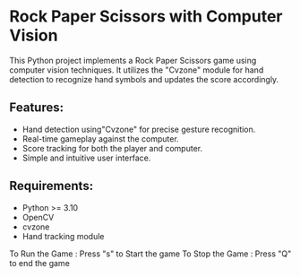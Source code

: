 # Rock Paper Scissors with Computer Vision

This Python project implements a Rock Paper Scissors game using computer vision techniques. It utilizes the "Cvzone" module for hand detection to recognize hand symbols and updates the score accordingly.

## Features:
- Hand detection using"Cvzone" for precise gesture recognition.
- Real-time gameplay against the computer.
- Score tracking for both the player and computer.
- Simple and intuitive user interface.


## Requirements:
- Python >= 3.10
- OpenCV
- cvzone
- Hand tracking module 


To Run the Game : Press "s" to Start the game 
To Stop the Game : Press "Q" to end the game 
